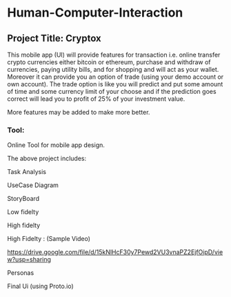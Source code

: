 # Human-Computer-Interaction

## Project Title: Cryptox

This mobile app (UI) will provide features for transaction i.e. online transfer crypto currencies either bitcoin or ethereum, purchase and withdraw of currencies, paying utility bills, and for shopping and will act as your wallet. Moreover it can provide you an option of trade (using your demo account or own account).
The trade option is like you will predict and put some amount of time and some currency limit of your choose and if the prediction goes correct will lead you to profit of 25% of your investment value.

More features may be added to make more better.

### Tool: 
Online Tool for mobile app design.

The above project includes:

Task Analysis

UseCase Diagram

StoryBoard

Low fidelty

High fidelty

High Fidelty : (Sample Video)

https://drive.google.com/file/d/15kNlHcF30y7Pewd2VU3vnaPZ2EjfOipD/view?usp=sharing

Personas

Final Ui (using Proto.io)

